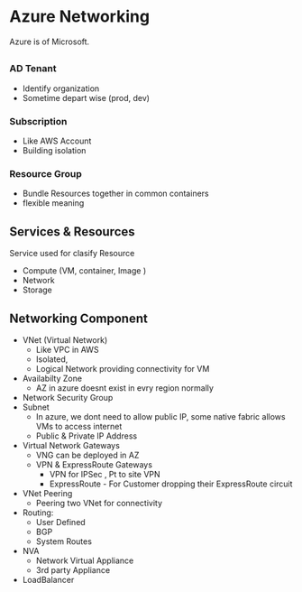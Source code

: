 # Azure Networking
Azure is of Microsoft.

## 

### AD Tenant
- Identify organization 
- Sometime depart wise (prod, dev)

### Subscription 
- Like AWS Account 
- Building isolation 

### Resource Group
- Bundle Resources together in common containers 
- flexible meaning 

## Services & Resources

Service used for clasify Resource
- Compute (VM, container,  Image )
- Network
- Storage 


## Networking Component
- VNet (Virtual Network)
  - Like VPC in AWS
  - Isolated, 
  - Logical Network providing connectivity for VM
- Availabilty Zone
  - AZ in azure doesnt exist in evry region normally 
- Network Security Group
- Subnet
  - In azure, we dont need to allow public IP, some native fabric allows VMs to access internet
  - Public & Private IP Address
- Virtual Network Gateways
  - VNG can be deployed in AZ 
  - VPN & ExpressRoute Gateways
    - VPN for IPSec , Pt to site VPN
    - ExpressRoute - For Customer dropping their ExpressRoute circuit
- VNet Peering
  - Peering two VNet for connectivity
- Routing: 
  - User Defined
  - BGP
  - System Routes
- NVA 
  - Network Virtual Appliance
  - 3rd party Appliance
- LoadBalancer










